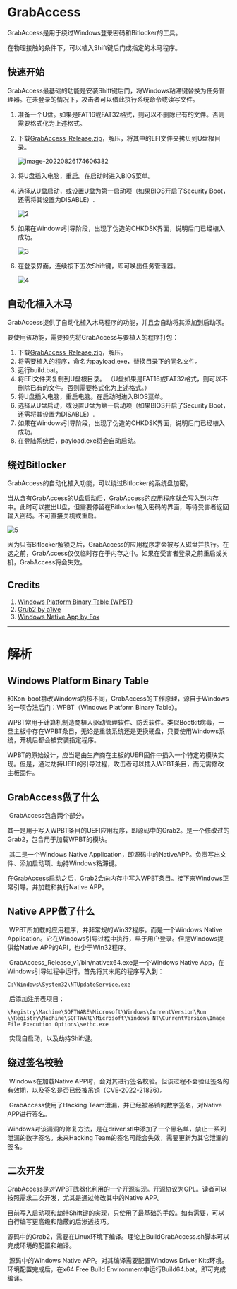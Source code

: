# GrabAccess

GrabAccess是用于绕过Windows登录密码和Bitlocker的工具。 

在物理接触的条件下，可以植入Shift键后门或指定的木马程序。

## 快速开始

GrabAccess最基础的功能是安装Shift键后门，将Windows粘滞键替换为任务管理器。在未登录的情况下，攻击者可以借此执行系统命令或读写文件。

1. 准备一个U盘。如果是FAT16或FAT32格式，则可以不删除已有的文件。否则需要格式化为上述格式。

2. 下载[GrabAccess_Release.zip](https://github.com/Push3AX/GrabAccess/releases/download/Release/GrabAccess_Release.zip)，解压，将其中的EFI文件夹拷贝到U盘根目录。

   ![image-20220826174606382](https://raw.githubusercontent.com/Push3AX/GrabAccess/main/images/1.png)

3. 将U盘插入电脑，重启。在启动时进入BIOS菜单。

4. 选择从U盘启动，或设置U盘为第一启动项（如果BIOS开启了Security Boot，还需将其设置为DISABLE）.

   ![2](https://raw.githubusercontent.com/Push3AX/GrabAccess/main/images/2.png)

5. 如果在Windows引导阶段，出现了伪造的CHKDSK界面，说明后门已经植入成功。

   ![3](https://raw.githubusercontent.com/Push3AX/GrabAccess/main/images/3.png)

6. 在登录界面，连续按下五次Shift键，即可唤出任务管理器。

   ![4](https://raw.githubusercontent.com/Push3AX/GrabAccess/main/images/4.png)

## 自动化植入木马

GrabAccess提供了自动化植入木马程序的功能，并且会自动将其添加到启动项。

要使用该功能，需要预先将GrabAccess与要植入的程序打包：

1. 下载[GrabAccess_Release.zip](https://github.com/Push3AX/GrabAccess/releases/download/Release/GrabAccess_Release.zip)，解压。
2. 将需要植入的程序，命名为payload.exe，替换目录下的同名文件。
3. 运行build.bat。
4. 将EFI文件夹复制到U盘根目录。
     （U盘如果是FAT16或FAT32格式，则可以不删除已有的文件。否则需要格式化为上述格式。）
5. 将U盘插入电脑，重启电脑。在启动时进入BIOS菜单。
6. 选择从U盘启动，或设置U盘为第一启动项（如果BIOS开启了Security Boot，还需将其设置为DISABLE）.
7. 如果在Windows引导阶段，出现了伪造的CHKDSK界面，说明后门已经植入成功。
8. 在登陆系统后，payload.exe将会自动启动。

## 绕过Bitlocker

GrabAccess的自动化植入功能，可以绕过Bitlocker的系统盘加密。

当从含有GrabAccess的U盘启动后，GrabAccess的应用程序就会写入到内存中。此时可以拔出U盘，但需要停留在Bitlocker输入密码的界面，等待受害者返回输入密码。不可直接关机或重启。

![5](https://raw.githubusercontent.com/Push3AX/GrabAccess/main/images/5.png)

因为只有Bitlocker解锁之后，GrabAccess的应用程序才会被写入磁盘并执行。在这之前，GrabAccess仅仅临时存在于内存之中。如果在受害者登录之前重启或关机，GrabAccess将会失效。

## Credits

1. [Windows Platform Binary Table (WPBT) ](https://download.microsoft.com/download/8/a/2/8a2fb72d-9b96-4e2d-a559-4a27cf905a80/windows-platform-binary-table.docx)
2. [Grub2 by a1ive](https://github.com/a1ive/grub)
3. [Windows Native App by Fox](http://fox28813018.blogspot.com/2019/05/windows-platform-binary-table-wpbt-wpbt.html)

------

# 解析

## Windows Platform Binary Table

​	和Kon-boot篡改Windows内核不同，GrabAccess的工作原理，源自于Windows的一项合法后门：WPBT（Windows Platform Binary Table）。

​	WPBT常用于计算机制造商植入驱动管理软件、防丢软件。类似Bootkit病毒，一旦主板中存在WPBT条目，无论是重装系统还是更换硬盘，只要使用Windows系统，开机后都会被安装指定程序。

​    WPBT的原始设计，应当是由生产商在主板的UEFI固件中插入一个特定的模块实现。但是，通过劫持UEFI的引导过程，攻击者可以插入WPBT条目，而无需修改主板固件。

## GrabAccess做了什么

​	 GrabAccess包含两个部分。

​	其一是用于写入WPBT条目的UEFI应用程序，即源码中的Grab2。是一个修改过的Grab2，包含用于加载WPBT的模块。

​	其二是一个Windows Native Application，即源码中的NativeAPP。负责写出文件、添加启动项、劫持Windows粘滞键。

​	在GrabAccess启动之后，Grab2会向内存中写入WPBT条目。接下来Windows正常引导。并加载和执行Native APP。

## Native APP做了什么

​	WPBT所加载的应用程序，并非常规的Win32程序。而是一个Windows Native Application。它在Windows引导过程中执行，早于用户登录。但是Windows提供给Native APP的API，也少于Win32程序。	

​	GrabAccess_Release_v1/bin/nativex64.exe是一个Windows Native App，在Windows引导过程中运行。首先将其末尾的程序写入到：

```
C:\Windows\System32\NTUpdateService.exe
```

​	后添加注册表项目：

```
\Registry\Machine\SOFTWARE\Microsoft\Windows\CurrentVersion\Run
\\Registry\Machine\SOFTWARE\Microsoft\Windows NT\CurrentVersion\Image File Execution Options\sethc.exe
```

​	实现自启动，以及劫持Shift键。

## 绕过签名校验

​	Windows在加载Native APP时，会对其进行签名校验。但该过程不会验证签名的有效期，以及签名是否已经被吊销（CVE-2022-21836）。

​	GrabAccess使用了Hacking Team泄漏，并已经被吊销的数字签名，对Native APP进行签名。

​	Windows对该漏洞的修复方法，是在driver.stl中添加了一个黑名单，禁止一系列泄漏的数字签名。未来Hacking Team的签名可能会失效，需要更新为其它泄漏的签名。

## 二次开发

​    GrabAccess是对WPBT武器化利用的一个开源实现。开源协议为GPL。读者可以按照需求二次开发，尤其是通过修改其中的Native APP。

​	目前写入启动项和劫持Shift键的实现，只使用了最基础的手段。如有需要，可以自行编写更高级和隐蔽的后渗透技巧。

​	源码中的Grab2，需要在Linux环境下编译。理论上BuildGrabAccess.sh脚本可以完成环境的配置和编译。

​	源码中的Windows Native APP。对其编译需要配置Windows Driver Kits环境。环境配置完成后，在x64 Free Build Environment中运行Build64.bat，即可完成编译。